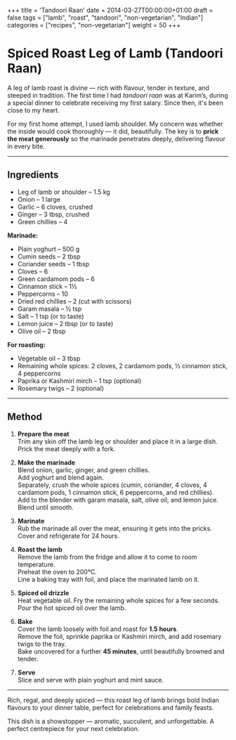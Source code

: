 +++
title = 'Tandoori Raan'
date = 2014-03-27T00:00:00+01:00
draft = false
tags = ["lamb", "roast", "tandoori", "non-vegetarian", "Indian"]
categories = ["recipes", "non-vegetarian"]
weight = 50
+++

# Spiced Roast Leg of Lamb (Tandoori Raan)

A leg of lamb roast is divine — rich with flavour, tender in texture, and steeped in tradition. The first time I had *tandoori raan* was at Karim’s, during a special dinner to celebrate receiving my first salary. Since then, it's been close to my heart.

For my first home attempt, I used lamb shoulder. My concern was whether the inside would cook thoroughly — it did, beautifully. The key is to **prick the meat generously** so the marinade penetrates deeply, delivering flavour in every bite.

---

## Ingredients

- Leg of lamb or shoulder – 1.5 kg  
- Onion – 1 large  
- Garlic – 6 cloves, crushed  
- Ginger – 3 tbsp, crushed  
- Green chillies – 4  

**Marinade:**

- Plain yoghurt – 500 g  
- Cumin seeds – 2 tbsp  
- Coriander seeds – 1 tbsp  
- Cloves – 6  
- Green cardamom pods – 6  
- Cinnamon stick – 1½  
- Peppercorns – 10  
- Dried red chillies – 2 (cut with scissors)  
- Garam masala – ½ tsp  
- Salt – 1 tsp (or to taste)  
- Lemon juice – 2 tbsp (or to taste)  
- Olive oil – 2 tbsp  

**For roasting:**

- Vegetable oil – 3 tbsp  
- Remaining whole spices: 2 cloves, 2 cardamom pods, ½ cinnamon stick, 4 peppercorns  
- Paprika or Kashmiri mirch – 1 tsp (optional)  
- Rosemary twigs – 2 (optional)  

---

## Method

1. **Prepare the meat**  
   Trim any skin off the lamb leg or shoulder and place it in a large dish. Prick the meat deeply with a fork.

2. **Make the marinade**  
   Blend onion, garlic, ginger, and green chillies.  
   Add yoghurt and blend again.  
   Separately, crush the whole spices (cumin, coriander, 4 cloves, 4 cardamom pods, 1 cinnamon stick, 6 peppercorns, and red chillies).  
   Add to the blender with garam masala, salt, olive oil, and lemon juice. Blend until smooth.

3. **Marinate**  
   Rub the marinade all over the meat, ensuring it gets into the pricks.  
   Cover and refrigerate for 24 hours.

4. **Roast the lamb**  
   Remove the lamb from the fridge and allow it to come to room temperature.  
   Preheat the oven to 200°C.  
   Line a baking tray with foil, and place the marinated lamb on it.  

5. **Spiced oil drizzle**  
   Heat vegetable oil. Fry the remaining whole spices for a few seconds.  
   Pour the hot spiced oil over the lamb.

6. **Bake**  
   Cover the lamb loosely with foil and roast for **1.5 hours**.  
   Remove the foil, sprinkle paprika or Kashmiri mirch, and add rosemary twigs to the tray.  
   Bake uncovered for a further **45 minutes**, until beautifully browned and tender.

7. **Serve**  
   Slice and serve with plain yoghurt and mint sauce.

---

Rich, regal, and deeply spiced — this roast leg of lamb brings bold Indian flavours to your dinner table, perfect for celebrations and family feasts.

This dish is a showstopper — aromatic, succulent, and unforgettable. A perfect centrepiece for your next celebration.